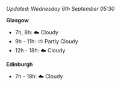 *Updated: Wednesday 6th September 05:30*

**Glasgow**

* 7h, 8h: :cloud: Cloudy
* 9h - 11h: :partly_sunny: Partly Cloudy
* 12h - 18h: :cloud: Cloudy

**Edinburgh**

* 7h - 18h: :cloud: Cloudy
